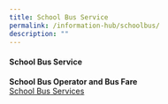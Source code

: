 ```yaml
---
title: School Bus Service
permalink: /information-hub/schoolbus/
description: ""
---
```

#### School Bus Service

**School Bus Operator and Bus Fare**<br>
[School Bus Services](/files/school%20bus%20operator%20and%20nte.pdf)

